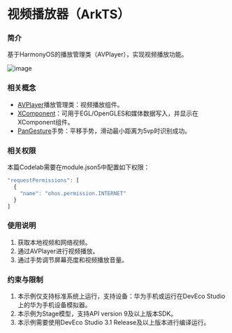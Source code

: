 # 视频播放器（ArkTS）

### 简介

基于HarmonyOS的播放管理类（AVPlayer），实现视频播放功能。

![image](screenshots/device/VideoPlayer.gif)

### 相关概念

- [AVPlayer](https://developer.harmonyos.com/cn/docs/documentation/doc-references-V3/js-apis-media-0000001427902672-V3?ha_linker=eyJ0cyI6MTY4NDM5NDkyNzY4NCwiaWQiOiJhMDEwYWRjNDg3N2ZhMWYwMzc0ZTYzNTdlMjk3ZDkzZCJ9#ZH-CN_TOPIC_0000001493415664__avplayer9)播放管理类：视频播放组件。
- [XComponent](https://developer.harmonyos.com/cn/docs/documentation/doc-references-V3/ts-basic-components-xcomponent-0000001427902468-V3?catalogVersion=V3&ha_linker=eyJ0cyI6MTY4NDM5NDk3NTE1MywiaWQiOiJhMDEwYWRjNDg3N2ZhMWYwMzc0ZTYzNTdlMjk3ZDkzZCJ9)：可用于EGL/OpenGLES和媒体数据写入，并显示在XComponent组件。
- [PanGesture](https://developer.harmonyos.com/cn/docs/documentation/doc-references-V3/ts-basic-gestures-pangesture-0000001427744804-V3?catalogVersion=V3&ha_linker=eyJ0cyI6MTY4NDM5NTAyNjY3NiwiaWQiOiJhMDEwYWRjNDg3N2ZhMWYwMzc0ZTYzNTdlMjk3ZDkzZCJ9)手势：平移手势，滑动最小距离为5vp时识别成功。

### 相关权限

本篇Codelab需要在module.json5中配置如下权限：

```typescript
"requestPermissions": [
  {
    "name": "ohos.permission.INTERNET"
  }
]
```



### 使用说明

1. 获取本地视频和网络视频。
2. 通过AVPlayer进行视频播放。
3. 通过手势调节屏幕亮度和视频播放音量。

### 约束与限制

1. 本示例仅支持标准系统上运行，支持设备：华为手机或运行在DevEco Studio上的华为手机设备模拟器。
2. 本示例为Stage模型，支持API version 9及以上版本SDK。
3. 本示例需要使用DevEco Studio 3.1 Release及以上版本进行编译运行。